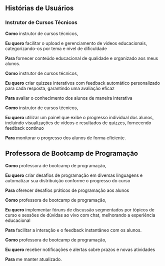 ## Histórias de Usuários

### Instrutor de Cursos Técnicos

**Como** instrutor de cursos técnicos,

**Eu quero** facilitar o upload e gerenciamento de vídeos educacionais, categorizando-os por tema e nível de dificuldade

**Para** fornecer conteúdo educacional de qualidade e organizado aos meus alunos.

**Como** instrutor de cursos técnicos,

**Eu quero** criar quizzes interativos com feedback automático personalizado para cada resposta, garantindo uma avaliação eficaz

**Para** avaliar o conhecimento dos alunos de maneira interativa

**Como** instrutor de cursos técnicos,

**Eu quero** utilizar um painel que exibe o progresso individual dos alunos, incluindo visualizações de vídeos e resultados de quizzes, fornecendo feedback contínuo

**Para** monitorar o progresso dos alunos de forma eficiente.

## Professora de Bootcamp de Programação

**Como** professora de bootcamp de programação,

**Eu quero** criar desafios de programação em diversas linguagens e automatizar sua distribuição conforme o progresso do curso

**Para** oferecer desafios práticos de programação aos alunos

**Como** professora de bootcamp de programação,

**Eu quero** implementar fóruns de discussão segmentados por tópicos de curso e sessões de dúvidas ao vivo com chat, melhorando a experiência educacional

**Para** facilitar a interação e o feedback instantâneo com os alunos.

**Como** professora de bootcamp de programação,

**Eu quero** receber notificações e alertas sobre prazos e novas atividades

**Para** me manter atualizado.
